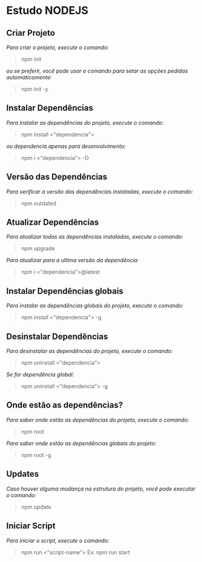 # Estudo NODEJS

## Criar Projeto
*Para criar o projeto, execute o comando:*
> npm init

*ou se preferir, você pode usar o comando para setar as opções pedidas automaticamente:*
> npm init -y

## Instalar Dependências
*Para instalar as dependências do projeto, execute o comando:*
> npm install <"dependencia">

*ou dependencia apenas para desenvolvimento:*
> npm i <"dependencia"> -D

## Versão das Dependências
*Para verificar a versão das dependências instaladas, execute o comando:*
> npm outdated

## Atualizar Dependências
*Para atualizar todas as dependências instaladas, execute o comando:*
> npm upgrade

*Para atualizar para a ultima versão da dependência:*
> npm i <"dependencia">@latest

## Instalar Dependências globais
*Para instalar as dependências globais do projeto, execute o comando:*
> npm install <"dependencia"> -g

## Desinstalar Dependências
*Para desinstalar as dependências do projeto, execute o comando:*
> npm uninstall <"dependencia">

*Se for dependência global:*
> npm uninstall <"dependencia"> -g

## Onde estão as dependências?
*Para saber onde estão as dependências do projeto, execute o comando:*
> npm root

*Para saber onde estão as dependências globais do projeto:*
> npm root -g

## Updates
*Caso houver alguma mudança na estrutura do projeto, você pode executar o comando:*
> npm update

## Iniciar Script
*Para iniciar o script, execute o comando:*
> npm run <"script-name">
> Ex: npm run start